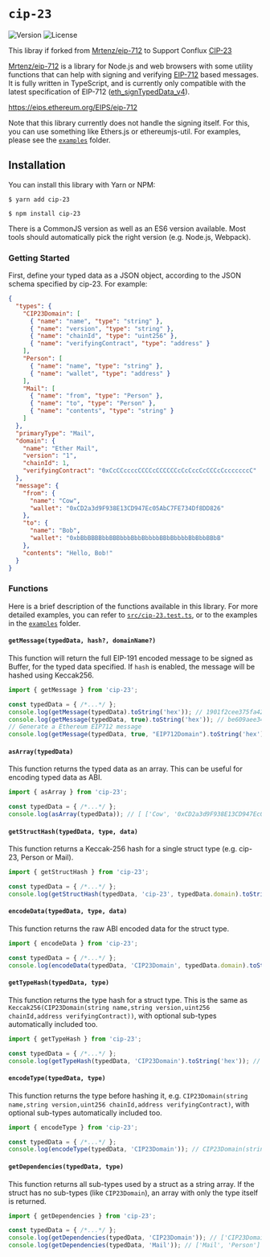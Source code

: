 # `cip-23`

![Version](https://img.shields.io/npm/v/cip-23) 
![License](https://img.shields.io/github/license/conflux-fans/cip-23) 

This libray if forked from [Mrtenz/eip-712](https://github.com/Mrtenz/eip-712) to Support Conflux [CIP-23](https://github.com/Conflux-Chain/CIPs/blob/2d9fdbdb08f66f705348669a6cd85e2d53509e97/CIPs/cip-23.md)

[Mrtenz/eip-712](https://github.com/Mrtenz/eip-712) is a library for Node.js and web browsers with some utility functions that can help with signing and verifying [EIP-712](https://eips.ethereum.org/EIPS/eip-712) based messages. It is fully written in TypeScript, and is currently only compatible with the latest specification of EIP-712 ([eth_signTypedData_v4](https://docs.metamask.io/guide/signing-data.html#sign-typed-data-v4)).

https://eips.ethereum.org/EIPS/eip-712

Note that this library currently does not handle the signing itself. For this, you can use something like Ethers.js or ethereumjs-util. For examples, please see the [`examples`](https://github.com/conflux-fans/cip-23/blob/master/examples) folder.

## Installation

You can install this library with Yarn or NPM:

```
$ yarn add cip-23
```

```
$ npm install cip-23
```

There is a CommonJS version as well as an ES6 version available. Most tools should automatically pick the right version (e.g. Node.js, Webpack).

### Getting Started

First, define your typed data as a JSON object, according to the JSON schema specified by cip-23. For example:

```json
{
  "types": {
    "CIP23Domain": [
      { "name": "name", "type": "string" },
      { "name": "version", "type": "string" },
      { "name": "chainId", "type": "uint256" },
      { "name": "verifyingContract", "type": "address" }
    ],
    "Person": [
      { "name": "name", "type": "string" },
      { "name": "wallet", "type": "address" }
    ],
    "Mail": [
      { "name": "from", "type": "Person" },
      { "name": "to", "type": "Person" },
      { "name": "contents", "type": "string" }
    ]
  },
  "primaryType": "Mail",
  "domain": {
    "name": "Ether Mail",
    "version": "1",
    "chainId": 1,
    "verifyingContract": "0xCcCCccccCCCCcCCCCCCcCcCccCcCCCcCcccccccC"
  },
  "message": {
    "from": {
      "name": "Cow",
      "wallet": "0xCD2a3d9F938E13CD947Ec05AbC7FE734Df8DD826"
    },
    "to": {
      "name": "Bob",
      "wallet": "0xbBbBBBBbbBBBbbbBbbBbbbbBBbBbbbbBbBbbBBbB"
    },
    "contents": "Hello, Bob!"
  }
}
```

### Functions

Here is a brief description of the functions available in this library. For more detailed examples, you can refer to [`src/cip-23.test.ts`](https://github.com/conflux-fans/cip-23/blob/master/src/cip-23.test.ts), or to the examples in the [`examples`](https://github.com/conflux-fans/cip-23/blob/master/examples) folder.

#### `getMessage(typedData, hash?, domainName?)`

This function will return the full EIP-191 encoded message to be signed as Buffer, for the typed data specified. If `hash` is enabled, the message will be hashed using Keccak256.

```js
import { getMessage } from 'cip-23';

const typedData = { /*...*/ };
console.log(getMessage(typedData).toString('hex')); // 1901f2cee375fa42b42143804025fc449deafd50cc031ca257e0b194a650a912090fc52c0ee5d84264471806290a3f2c4cecfc5490626bf912d01f240d7a274b371e
console.log(getMessage(typedData, true).toString('hex')); // be609aee343fb3c4b28e1df9e632fca64fcfaede20f02e86244efddf30957bd2
// Generate a Ethereum EIP712 message
console.log(getMessage(typedData, true, "EIP712Domain").toString('hex')); 
```

#### `asArray(typedData)`

This function returns the typed data as an array. This can be useful for encoding typed data as ABI.

```js
import { asArray } from 'cip-23';

const typedData = { /*...*/ };
console.log(asArray(typedData)); // [ ['Cow', '0xCD2a3d9F938E13CD947Ec05AbC7FE734Df8DD826'], ['Bob', '0xbBbBBBBbbBBBbbbBbbBbbbbBBbBbbbbBbBbbBBbB'], 'Hello, Bob!' ]
```

#### `getStructHash(typedData, type, data)`

This function returns a Keccak-256 hash for a single struct type (e.g. cip-23, Person or Mail).

```js
import { getStructHash } from 'cip-23';

const typedData = { /*...*/ };
console.log(getStructHash(typedData, 'cip-23', typedData.domain).toString('hex')); // f2cee375fa42b42143804025fc449deafd50cc031ca257e0b194a650a912090f
```

#### `encodeData(typedData, type, data)`

This function returns the raw ABI encoded data for the struct type.

```js
import { encodeData } from 'cip-23';

const typedData = { /*...*/ };
console.log(encodeData(typedData, 'CIP23Domain', typedData.domain).toString('hex')); // 8b73c3c69bb8fe3d512ecc4cf759cc79239f7b179b0ffacaa9a75d522b39400fc70ef06638535b4881fafcac8287e210e3769ff1a8e91f1b95d6246e61e4d3c6c89efdaa54c0f20c7adf612882df0950f5a951637e0307cdcb4c672f298b8bc60000000000000000000000000000000000000000000000000000000000000001000000000000000000000000cccccccccccccccccccccccccccccccccccccccc
```

#### `getTypeHash(typedData, type)`

This function returns the type hash for a struct type. This is the same as `Keccak256(CIP23Domain(string name,string version,uint256 chainId,address verifyingContract))`, with optional sub-types automatically included too.

```js
import { getTypeHash } from 'cip-23';

const typedData = { /*...*/ };
console.log(getTypeHash(typedData, 'CIP23Domain').toString('hex')); // 8b73c3c69bb8fe3d512ecc4cf759cc79239f7b179b0ffacaa9a75d522b39400f
```

#### `encodeType(typedData, type)`

This function returns the type before hashing it, e.g. `CIP23Domain(string name,string version,uint256 chainId,address verifyingContract)`, with optional sub-types automatically included too.

```js
import { encodeType } from 'cip-23';

const typedData = { /*...*/ };
console.log(encodeType(typedData, 'CIP23Domain')); // CIP23Domain(string name,string version,uint256 chainId,address verifyingContract)
```

#### `getDependencies(typedData, type)`

This function returns all sub-types used by a struct as a string array. If the struct has no sub-types (like `CIP23Domain`), an array with only the type itself is returned.

```js
import { getDependencies } from 'cip-23';

const typedData = { /*...*/ };
console.log(getDependencies(typedData, 'CIP23Domain')); // ['CIP23Domain']
console.log(getDependencies(typedData, 'Mail')); // ['Mail', 'Person']
```
